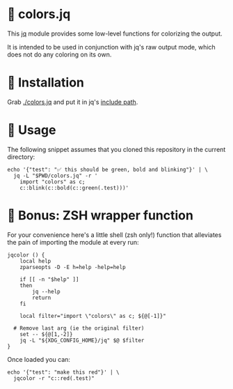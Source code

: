 # 🎨 colors.jq

This [jq](https://jqlang.github.io/jq/) module provides some low-level
functions for colorizing the output.

It is intended to be used in conjunction with jq's raw output mode, which does
not do any coloring on its own.

# 🔨 Installation

Grab [./colors.jq](./colors.jq) and put it in jq's
[include path](https://jqlang.github.io/jq/manual/#modules).

# 🍧 Usage

The following snippet assumes that you cloned this repository in the current
directory:

```shell
echo '{"test": "✅ this should be green, bold and blinking"}' | \
  jq -L "$PWD/colors.jq" -r '
    import "colors" as c;
    c::blink(c::bold(c::green(.test)))'
```

# 💫 Bonus: ZSH wrapper function

For your convenience here's a little shell (zsh only!) function that alleviates
the pain of importing the module at every run:

```shell
jqcolor () {
	local help
	zparseopts -D -E h=help -help=help

	if [[ -n "$help" ]]
	then
		jq --help
		return
	fi

	local filter="import \"colors\" as c; ${@[-1]}"

  # Remove last arg (ie the original filter)
	set -- ${@[1,-2]}
	jq -L "${XDG_CONFIG_HOME}/jq" $@ $filter
}
```

Once loaded you can:

```shell
echo '{"test": "make this red"}' | \
  jqcolor -r "c::red(.test)"
```
